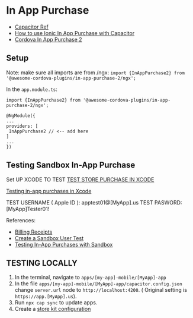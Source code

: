 # In App Purchase
- [Capacitor Ref](https://capacitorjs.com/docs/guides/in-app-purchases)
- [How to use Ionic In App Purchase with Capacitor](https://devdactic.com/ionic-in-app-purchase-capacitor/)
- [Cordova In App Purchase 2](https://ionicframework.com/docs/native/in-app-purchase-2)


## Setup

Note: make sure all imports are from /ngx:
`import {InAppPurchase2} from '@awesome-cordova-plugins/in-app-purchase-2/ngx';`

In the `app.module.ts`:

```
import {InAppPurchase2} from '@awesome-cordova-plugins/in-app-purchase-2/ngx';

@NgModule({
...
providers: [
 InAppPurchase2 // <-- add here
]
...
})
```

## Testing Sandbox In-App Purchase

Set UP XCODE TO TEST
[TEST STORE PURCHASE IN XCODE](https://developer.apple.com/documentation/xcode/setting-up-storekit-testing-in-xcode)


[Testing in-app purchases in Xcode](https://developer.apple.com/documentation/storekit/in-app_purchase/original_api_for_in-app_purchase/testing_in-app_purchases_in_xcode?language=objc)

TEST USERNAME ( Apple ID ): apptest01@[MyApp].us
TEST PASWORD: [MyApp]Tester01!


References:
- [Billing Receipts](https://billing-dashboard.fovea.cc/dashboard)
- [Create a Sandbox User Test](https://help.apple.com/app-store-connect/#/dev8b997bee1)
- [Testing In-App Purchases with Sandbox](https://developer.apple.com/documentation/storekit/original_api_for_in-app_purchase/testing_in-app_purchases_with_sandbox)


## TESTING LOCALLY



1. In the terminal, navigate to `apps/[my-app]-mobile/[MyApp]-app`
2. In the file `apps/[my-app]-mobile/[MyApp]-app/capacitor.config.json` change `server.url` node to `http://localhost:4200`. ( Original setting is `https://app.[MyApp].us`).
3. Run `npx cap sync` to update apps.
4. Create a [store kit configuration ](https://developer.apple.com/documentation/xcode/setting-up-storekit-testing-in-xcode?language=objc)


